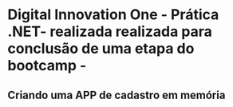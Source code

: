 # Digital Innovation One - Prática .NET- realizada realizada para conclusão de uma etapa do bootcamp - 

## Criando uma APP de cadastro em memória

